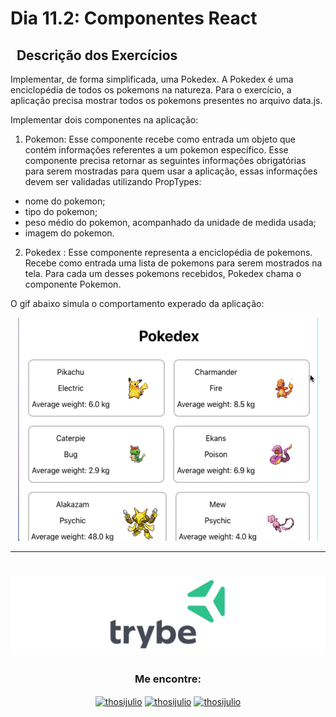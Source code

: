 # Dia 11.2: Componentes React

## &nbsp; Descrição dos Exercícios
Implementar, de forma simplificada, uma Pokedex. A Pokedex é uma enciclopédia de todos os pokemons na natureza. Para o exercício, a aplicação precisa mostrar todos os pokemons presentes no arquivo data.js.

Implementar dois componentes na aplicação:

1. Pokemon:  Esse componente recebe como entrada um objeto que contém informações referentes a um pokemon específico. Esse componente precisa retornar as seguintes informações obrigatórias para serem mostradas para quem usar a aplicação, essas informações devem ser validadas utilizando PropTypes:
 * nome do pokemon;
 * tipo do pokemon;
 * peso médio do pokemon, acompanhado da unidade de medida usada;
 * imagem do pokemon.
 
2. Pokedex : Esse componente representa a enciclopédia de pokemons. Recebe como entrada uma lista de pokemons para serem mostrados na tela. Para cada um desses pokemons recebidos, Pokedex chama o componente Pokemon.

O gif abaixo simula o comportamento experado da aplicação:

<p align="center">
  <img alt="exemplo de my-pokedex-project" src="./my-pokedex-project.gif">
</p>

---

<h1 align="center">
    <img alt="Trybe" src="https://github.com/thosijulio/trybe-projects/blob/main/trybe-logo.png"/>
</h1>
<h3 align=center>Me encontre:</h3>
<p align=center>
<a href="https://www.linkedin.com/in/thosijulio/" target="blank"><img align="center" src="https://cdn.jsdelivr.net/npm/simple-icons@3.0.1/icons/linkedin.svg" alt="thosijulio" height="20" width="20" /></a>
<a href="https://www.github.com/thosijulio/" target="blank"><img align="center" src="https://cdn.jsdelivr.net/npm/simple-icons@3.0.1/icons/github.svg" alt="thosijulio" height="20" width="20" /></a>
<a href="https://www.instagram.com/thosijulio" target="blank"><img align="center" src="https://cdn.jsdelivr.net/npm/simple-icons@3.0.1/icons/instagram.svg" alt="thosijulio" height="20" width="20" /></a>
</p>
